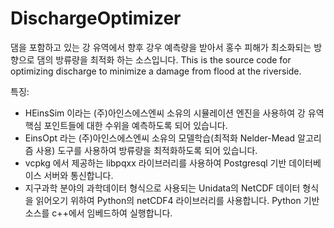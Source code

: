 # DischargeOptimizer

댐을 포함하고 있는 강 유역에서 향후 강우 예측량을 받아서 홍수 피해가 최소화되는 방향으로 댐의 방류량을 최적화 하는 소스입니다.
This is the source code for optimizing discharge to minimize a damage from flood at the riverside.

특징:
- HEinsSim 이라는 (주)아인스에스엔씨 소유의 시뮬레이션 엔진을 사용하여 강 유역 핵심 포인트들에 대한 수위을 예측하도록 되어 있습니다.
- EinsOpt 라는 (주)아인스에스엔씨 소유의 모델학습(최적화 Nelder-Mead 알고리즘 사용) 도구를 사용하여 방류량을 최적화하도록 되어 있습니다.
- vcpkg 에서 제공하는 libpqxx 라이브러리를 사용하여 Postgresql 기반 데이터베이스 서버와 통신합니다.
- 지구과학 분야의 과학데이터 형식으로 사용되는 Unidata의 NetCDF 데이터 형식을 읽어오기 위하여 Python의 netCDF4 라이브러리를 사용합니다.
  Python 기반 소스를 c++에서 임베드하여 실행합니다.
  
  
